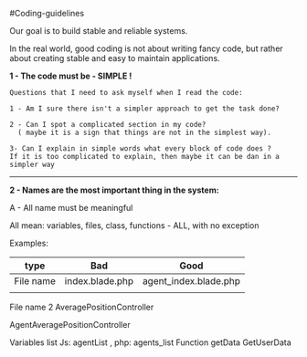 #Coding-guidelines

Our goal is to build stable and reliable systems. 

In the real world, good coding is not about writing fancy code, but rather about creating stable and easy to maintain applications.

**1 -   The code must be - SIMPLE !**

	Questions that I need to ask myself when I read the code: 

	1 - Am I sure there isn't a simpler approach to get the task done?

	2 - Can I spot a complicated section in my code?
      ( maybe it is a sign that things are not in the simplest way).

    3- Can I explain in simple words what every block of code does ? 
	If it is too complicated to explain, then maybe it can be dan in a simpler way 

--------------------------------------------------------------------

**2 - Names are the most important thing in the system:**

A - All name must be meaningful 

All mean: variables, files, class, functions - ALL, with no exception


Examples: 

|  type | Bad  | Good  |
|---|---|---|
| File name  | index.blade.php  | agent_index.blade.php  |
|   |   |   |

File name 2
AveragePositionController


AgentAveragePositionController


Variables 
 list 
Js: agentList , php: agents_list 
Function 
getData 
GetUserData 

